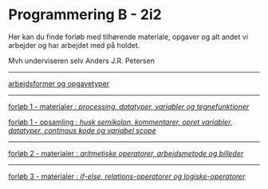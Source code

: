 # Programmering B - 2i2

Her kan du finde forløb med tilhørende materiale, opgaver og alt andet vi arbejder og har arbejdet med på holdet.

Mvh underviseren selv Anders J.R. Petersen

---

[arbejdsformer og opgavetyper](arbejdsformer/arbejdsformer.md)

---

[forløb 1 - materialer : *processing, datatyper, variabler og tegnefunktioner*](forlob1_intro/forlob1.md)

[forløb 1 - opsamling  : *husk semikolon, kommentarer, opret variabler, datatyper, continous kode og variabel scope*](forlob1_intro/forlob1_opsamling.md)

---

[forløb 2 - materialer : *aritmetiske operatorer, arbejdsmetode og billeder*](forlob2_operatorer_og_arbejdsmetode/forlob2_operatorer_og_arbejdsmetode.md)

---

[forløb 3 - materialer : *if-else, relations-operatorer og logiske-operatorer*](forlob3)
